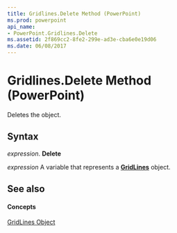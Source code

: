```yaml
---
title: Gridlines.Delete Method (PowerPoint)
ms.prod: powerpoint
api_name:
- PowerPoint.Gridlines.Delete
ms.assetid: 2f869cc2-8fe2-299e-ad3e-cba6e0e19d06
ms.date: 06/08/2017
---
```



# Gridlines.Delete Method (PowerPoint)

Deletes the object.


## Syntax

 _expression_. **Delete**

 _expression_ A variable that represents a **[GridLines](PowerPoint.GridLines.md)** object.


## See also


#### Concepts


[GridLines Object](PowerPoint.GridLines.md)

